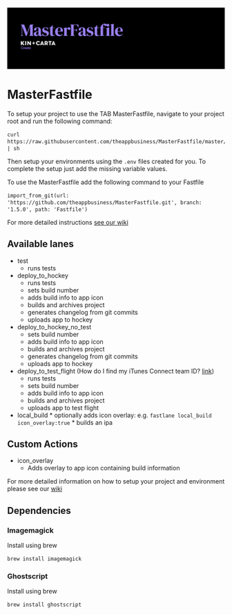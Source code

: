 ![The App Business](https://github.com/theappbusiness/MasterFastfile/blob/master/MasterFastfile.png)

# MasterFastfile

To setup your project to use the TAB MasterFastfile, navigate to your project root and run the following command:

```
curl https://raw.githubusercontent.com/theappbusiness/MasterFastfile/master/setup.sh | sh
```

Then setup your environments using the `.env` files created for you. To complete the setup just add the missing variable values.

To use the MasterFastfile add the following command to your Fastfile

```
import_from_git(url: 'https://github.com/theappbusiness/MasterFastfile.git', branch: '1.5.0', path: 'Fastfile')
```
For more detailed instructions [see our wiki](https://github.com/theappbusiness/MasterFastfile/wiki)

## Available lanes

* test
    * runs tests
* deploy_to_hockey
    * runs tests
    * sets build number
    * adds build info to app icon
    * builds and archives project
    * generates changelog from git commits
    * uploads app to hockey
* deploy_to_hockey_no_test
    * sets build number
    * adds build info to app icon
    * builds and archives project
    * generates changelog from git commits
    * uploads app to hockey
* deploy_to_test_flight (How do I find my iTunes Connect team ID? [link](https://github.com/fastlane/fastlane/issues/4301#issuecomment-253461017))
    * runs tests
    * sets build number
    * adds build info to app icon
    * builds and archives project
    * uploads app to test flight
* local_build
	  * optionally adds icon overlay: e.g. `fastlane local_build icon_overlay:true`
	  * builds an ipa

## Custom Actions
* icon_overlay
  * Adds overlay to app icon containing build information

For more detailed information on how to setup your project and environment please see our [wiki](https://github.com/theappbusiness/MasterFastfile/wiki)

## Dependencies

### Imagemagick
Install using brew
```
brew install imagemagick
```
### Ghostscript
Install using brew
```
brew install ghostscript
```
